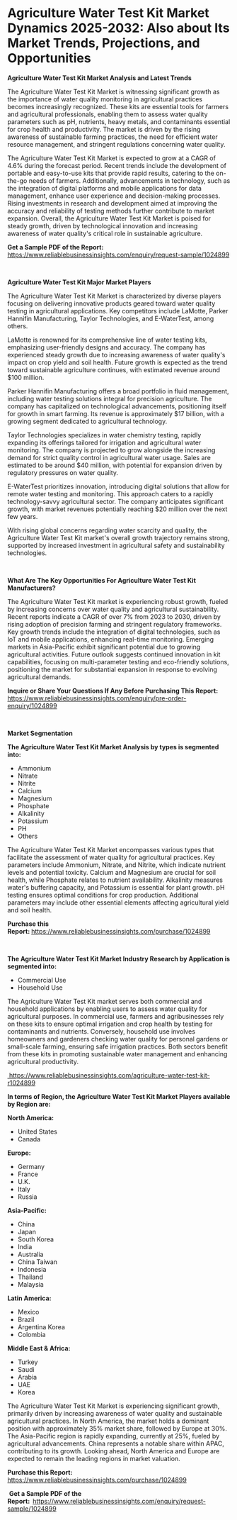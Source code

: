 <p><h1>Agriculture Water Test Kit Market Dynamics 2025-2032: Also about Its Market Trends, Projections, and Opportunities</h1></p><p><strong>Agriculture Water Test Kit Market Analysis and Latest Trends</strong></p>
<p><p>The Agriculture Water Test Kit Market is witnessing significant growth as the importance of water quality monitoring in agricultural practices becomes increasingly recognized. These kits are essential tools for farmers and agricultural professionals, enabling them to assess water quality parameters such as pH, nutrients, heavy metals, and contaminants essential for crop health and productivity. The market is driven by the rising awareness of sustainable farming practices, the need for efficient water resource management, and stringent regulations concerning water quality.</p><p>The Agriculture Water Test Kit Market is expected to grow at a CAGR of 4.6% during the forecast period. Recent trends include the development of portable and easy-to-use kits that provide rapid results, catering to the on-the-go needs of farmers. Additionally, advancements in technology, such as the integration of digital platforms and mobile applications for data management, enhance user experience and decision-making processes. Rising investments in research and development aimed at improving the accuracy and reliability of testing methods further contribute to market expansion. Overall, the Agriculture Water Test Kit Market is poised for steady growth, driven by technological innovation and increasing awareness of water quality's critical role in sustainable agriculture.</p></p>
<p><strong>Get a Sample PDF of the Report:&nbsp;</strong> <a href="https://www.reliablebusinessinsights.com/enquiry/request-sample/1024899?utm_campaign=3555&utm_medium=2&utm_source=Github&utm_content=ia&utm_term=18042025&utm_id=agriculture-water-test-kit">https://www.reliablebusinessinsights.com/enquiry/request-sample/1024899</a></p>
<p>&nbsp;</p>
<p><strong>Agriculture Water Test Kit Major Market Players</strong></p>
<p><p>The Agriculture Water Test Kit Market is characterized by diverse players focusing on delivering innovative products geared toward water quality testing in agricultural applications. Key competitors include LaMotte, Parker Hannifin Manufacturing, Taylor Technologies, and E-WaterTest, among others.</p><p>LaMotte is renowned for its comprehensive line of water testing kits, emphasizing user-friendly designs and accuracy. The company has experienced steady growth due to increasing awareness of water quality's impact on crop yield and soil health. Future growth is expected as the trend toward sustainable agriculture continues, with estimated revenue around $100 million.</p><p>Parker Hannifin Manufacturing offers a broad portfolio in fluid management, including water testing solutions integral for precision agriculture. The company has capitalized on technological advancements, positioning itself for growth in smart farming. Its revenue is approximately $17 billion, with a growing segment dedicated to agricultural technology.</p><p>Taylor Technologies specializes in water chemistry testing, rapidly expanding its offerings tailored for irrigation and agricultural water monitoring. The company is projected to grow alongside the increasing demand for strict quality control in agricultural water usage. Sales are estimated to be around $40 million, with potential for expansion driven by regulatory pressures on water quality.</p><p>E-WaterTest prioritizes innovation, introducing digital solutions that allow for remote water testing and monitoring. This approach caters to a rapidly technology-savvy agricultural sector. The company anticipates significant growth, with market revenues potentially reaching $20 million over the next few years.</p><p>With rising global concerns regarding water scarcity and quality, the Agriculture Water Test Kit market's overall growth trajectory remains strong, supported by increased investment in agricultural safety and sustainability technologies.</p></p>
<p>&nbsp;</p>
<p><strong>What Are The Key Opportunities For Agriculture Water Test Kit Manufacturers?</strong></p>
<p><p>The Agriculture Water Test Kit market is experiencing robust growth, fueled by increasing concerns over water quality and agricultural sustainability. Recent reports indicate a CAGR of over 7% from 2023 to 2030, driven by rising adoption of precision farming and stringent regulatory frameworks. Key growth trends include the integration of digital technologies, such as IoT and mobile applications, enhancing real-time monitoring. Emerging markets in Asia-Pacific exhibit significant potential due to growing agricultural activities. Future outlook suggests continued innovation in kit capabilities, focusing on multi-parameter testing and eco-friendly solutions, positioning the market for substantial expansion in response to evolving agricultural demands.</p></p>
<p><strong>Inquire or Share Your Questions If Any Before Purchasing This Report:</strong> <a href="https://www.reliablebusinessinsights.com/enquiry/pre-order-enquiry/1024899?utm_campaign=3555&utm_medium=2&utm_source=Github&utm_content=ia&utm_term=18042025&utm_id=agriculture-water-test-kit">https://www.reliablebusinessinsights.com/enquiry/pre-order-enquiry/1024899</a></p>
<p>&nbsp;</p>
<p><strong>Market Segmentation</strong></p>
<p><strong>The Agriculture Water Test Kit Market Analysis by types is segmented into:</strong></p>
<p><ul><li>Ammonium</li><li>Nitrate</li><li>Nitrite</li><li>Calcium</li><li>Magnesium</li><li>Phosphate</li><li>Alkalinity</li><li>Potassium</li><li>PH</li><li>Others</li></ul></p>
<p><p>The Agriculture Water Test Kit Market encompasses various types that facilitate the assessment of water quality for agricultural practices. Key parameters include Ammonium, Nitrate, and Nitrite, which indicate nutrient levels and potential toxicity. Calcium and Magnesium are crucial for soil health, while Phosphate relates to nutrient availability. Alkalinity measures water's buffering capacity, and Potassium is essential for plant growth. pH testing ensures optimal conditions for crop production. Additional parameters may include other essential elements affecting agricultural yield and soil health.</p></p>
<p><strong>Purchase this Report:&nbsp;</strong><a href="https://www.reliablebusinessinsights.com/purchase/1024899?utm_campaign=3555&utm_medium=2&utm_source=Github&utm_content=ia&utm_term=18042025&utm_id=agriculture-water-test-kit">https://www.reliablebusinessinsights.com/purchase/1024899</a></p>
<p>&nbsp;</p>
<p><strong>The Agriculture Water Test Kit Market Industry Research by Application is segmented into:</strong></p>
<p><ul><li>Commercial Use</li><li>Household Use</li></ul></p>
<p><p>The Agriculture Water Test Kit market serves both commercial and household applications by enabling users to assess water quality for agricultural purposes. In commercial use, farmers and agribusinesses rely on these kits to ensure optimal irrigation and crop health by testing for contaminants and nutrients. Conversely, household use involves homeowners and gardeners checking water quality for personal gardens or small-scale farming, ensuring safe irrigation practices. Both sectors benefit from these kits in promoting sustainable water management and enhancing agricultural productivity.</p></p>
<p><a href="https://www.reliablebusinessinsights.com/agriculture-water-test-kit-r1024899?utm_campaign=3555&utm_medium=2&utm_source=Github&utm_content=ia&utm_term=18042025&utm_id=agriculture-water-test-kit">&nbsp;https://www.reliablebusinessinsights.com/agriculture-water-test-kit-r1024899</a></p>
<p><strong>In terms of Region, the Agriculture Water Test Kit Market Players available by Region are:</strong></p>
<p>
    <p> <strong> North America: </strong>
        <ul>
            <li>United States</li>
            <li>Canada</li>
        </ul>
        </p> 
    <p> <strong> Europe: </strong>
        <ul>
            <li>Germany</li>
            <li>France</li>
            <li>U.K.</li>
            <li>Italy</li>
            <li>Russia</li>
        </ul>
        </p> 
    <p> <strong> Asia-Pacific: </strong>
        <ul>
            <li>China</li>
            <li>Japan</li>
            <li>South Korea</li>
            <li>India</li>
            <li>Australia</li>
            <li>China Taiwan</li>
            <li>Indonesia</li>
            <li>Thailand</li>
            <li>Malaysia</li>
        </ul>
        </p> 
    <p> <strong> Latin America: </strong>
        <ul>
            <li>Mexico</li>
            <li>Brazil</li>
            <li>Argentina Korea</li>
            <li>Colombia</li>
        </ul>
        </p> 
    <p> <strong> Middle East & Africa: </strong>
        <ul>
            <li>Turkey</li>
            <li>Saudi</li>
            <li>Arabia</li>
            <li>UAE</li>
            <li>Korea</li>
        </ul>
    </p>
    </p>
<p><p>The Agriculture Water Test Kit Market is experiencing significant growth, primarily driven by increasing awareness of water quality and sustainable agricultural practices. In North America, the market holds a dominant position with approximately 35% market share, followed by Europe at 30%. The Asia-Pacific region is rapidly expanding, currently at 25%, fueled by agricultural advancements. China represents a notable share within APAC, contributing to its growth. Looking ahead, North America and Europe are expected to remain the leading regions in market valuation.</p></p>
<p><strong>Purchase this Report: </strong><a href="https://www.reliablebusinessinsights.com/purchase/1024899?utm_campaign=3555&utm_medium=2&utm_source=Github&utm_content=ia&utm_term=18042025&utm_id=agriculture-water-test-kit">https://www.reliablebusinessinsights.com/purchase/1024899</a></p>
<p>&nbsp;<strong>Get a Sample PDF of the Report:&nbsp;&nbsp;</strong><a href="https://www.reliablebusinessinsights.com/enquiry/request-sample/1024899?utm_campaign=3555&utm_medium=2&utm_source=Github&utm_content=ia&utm_term=18042025&utm_id=agriculture-water-test-kit">https://www.reliablebusinessinsights.com/enquiry/request-sample/1024899</a></p>
<p><strong></strong></p>
<p><p></p><p></p><p></p></p>